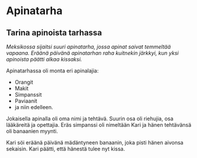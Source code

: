 # Apinatarha

## Tarina apinoista tarhassa

_Meksikossa sijaitsi suuri apinatarha, jossa apinat saivat temmeltää vapaana. Eräänä päivänä apinatarhan raha kuitnekin järkkyi, kun yksi apinoista päätti alkaa kissaksi._

Apinatarhassa oli monta eri apinalajia:

- Orangit
- Makit
- Simpanssit
- Paviaanit
- ja niin edelleen.

Jokaisella apinalla oli oma nimi ja tehtävä. Suurin osa oli riehujia, osa lääkäreitä ja opettajia. Eräs simpanssi oli nimeltään Kari ja hänen tehtävänsä oli banaanien myynti.

Kari söi eräänä päivänä mädäntyneen banaanin, joka pisti hänen aivonsa sekaisin. Kari päätti, että hänestä tulee nyt kissa.
